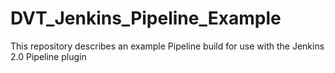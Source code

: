 # DVT_Jenkins_Pipeline_Example
This repository describes an example Pipeline build  for use with the Jenkins 2.0 Pipeline plugin
